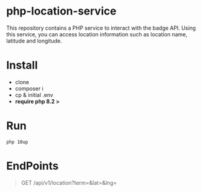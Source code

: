 # php-location-service
This repository contains a PHP service to interact with the badge API. Using this service, you can access location information such as location name, latitude and longitude.

# Install
* clone
* composer i
* cp & initial .env
* **require php 8.2 >**

# Run

```shell
php 10up
```

# EndPoints

> GET /api/v1/location?term=&lat=&lng=